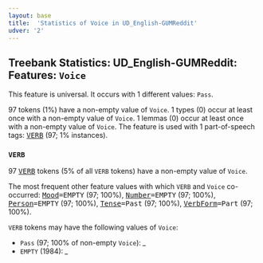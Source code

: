```yaml
---
layout: base
title:  'Statistics of Voice in UD_English-GUMReddit'
udver: '2'
---
```


## Treebank Statistics: UD_English-GUMReddit: Features: `Voice`

This feature is universal.
It occurs with 1 different values: `Pass`.

97 tokens (1%) have a non-empty value of `Voice`.
1 types (0) occur at least once with a non-empty value of `Voice`.
1 lemmas (0) occur at least once with a non-empty value of `Voice`.
The feature is used with 1 part-of-speech tags: <tt><a href="en_gumreddit-pos-VERB.html">VERB</a></tt> (97; 1% instances).

### `VERB`

97 <tt><a href="en_gumreddit-pos-VERB.html">VERB</a></tt> tokens (5% of all `VERB` tokens) have a non-empty value of `Voice`.

The most frequent other feature values with which `VERB` and `Voice` co-occurred: <tt><a href="en_gumreddit-feat-Mood.html">Mood</a></tt><tt>=EMPTY</tt> (97; 100%), <tt><a href="en_gumreddit-feat-Number.html">Number</a></tt><tt>=EMPTY</tt> (97; 100%), <tt><a href="en_gumreddit-feat-Person.html">Person</a></tt><tt>=EMPTY</tt> (97; 100%), <tt><a href="en_gumreddit-feat-Tense.html">Tense</a></tt><tt>=Past</tt> (97; 100%), <tt><a href="en_gumreddit-feat-VerbForm.html">VerbForm</a></tt><tt>=Part</tt> (97; 100%).

`VERB` tokens may have the following values of `Voice`:

* `Pass` (97; 100% of non-empty `Voice`): <em>_</em>
* `EMPTY` (1984): <em>_</em>

